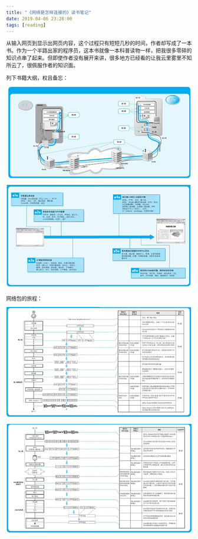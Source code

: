 ```yaml
---
title: "《网络是怎样连接的》读书笔记"
date: 2019-04-06 23:28:00
tags: [reading]
---
```


从输入网页到显示出网页内容，这个过程只有短短几秒的时间，作者却写成了一本书。作为一个半路出家的程序员，这本书就像一本科普读物一样，把我很多零碎的知识点串了起来。但即使作者没有展开来讲，很多地方已经看的让我云里雾里不知所云了，很佩服作者的知识面。

列下书籍大纲，权且备忘：

![outline](assets/images/HowNetworksWork/outline.png)

![outline2](assets/images/HowNetworksWork/outline-2.png)

网络包的旅程：

![net-1](assets/images/HowNetworksWork/net-1.png)

![net-2](assets/images/HowNetworksWork/net-2.png)
